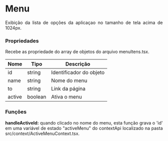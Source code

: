 <h1>Menu</h1>

<p align="justify">
  Exibição da lista de opções da aplicaçao no tamanho de tela acima de 1024px.
</p>

<h3>Propriedades</h3>
<p align="justify">
  Recebe as propriedade do array de objetos do arquivo menuItens.tsx.
</p>

| Nome     | Tipo       | Descrição                                                    |
| -------- | ---------- | ------------------------------------------------------------ |
| id       | string     | Identificador do objeto                                      |
| name     | string     | Nome do menu                                                 |
| to       | string     | Link da página                                               |
| active   | boolean    | Ativa o menu                                                 |

<h3>Funções</h3>
<p align="justify">
  <strong>handleActiveId:</strong> quando clicado no nome do menu, esta função grava o 'id' em uma variável de estado "activeMenu" do contextApi localizado na pasta src/context/ActiveMenuContext.tsx.
</p>
